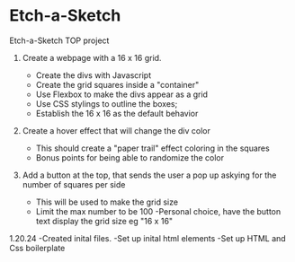 # Etch-a-Sketch
Etch-a-Sketch TOP project 

1. Create a webpage with a 16 x 16 grid.
    - Create the divs with Javascript
    - Create the grid squares inside a "container"
    - Use Flexbox to make the divs appear as a grid
    - Use CSS stylings to outline the boxes;
    - Establish the 16 x 16 as the default behavior 

2. Create a hover effect that will change the div color
    - This should create a "paper trail" effect coloring in the squares
    - Bonus points for being able to randomize the color

3. Add a button at the top, that sends the user a pop up askying for the number of squares per side
    - This will be used to make the grid size
    - Limit the max number to be 100
    -Personal choice, have the button text display the grid size eg "16 x 16"


1.20.24 
    -Created inital files.
    -Set up inital html elements
    -Set up HTML and Css boilerplate    